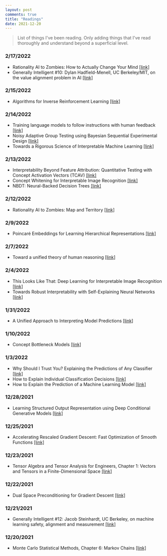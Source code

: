 ```yaml
---
layout: post
comments: true
title: "Readings"
date: 2021-12-20
---
```


> List of things I've been reading. Only adding things that I've read thoroughly and understand beyond a superficial level.

<!--more-->
### 2/17/2022
- Rationality AI to Zombies: How to Actually Change Your Mind [[link]](https://www.lesswrong.com/rationality)
- Generally Intelligent #10: Dylan Hadfield-Menell, UC Berkeley/MIT, on the value alignment problem in AI [[link]](https://generallyintelligent.ai/podcast/2021-05-11-podcast-episode-10-dylan-hadfield-menell/)

### 2/15/2022
- Algorithms for Inverse Reinforcement Learning [[link]](https://ai.stanford.edu/~ang/papers/icml00-irl.pdf)

### 2/14/2022
- Training language models to follow instructions with human feedback [[link]](https://cdn.openai.com/papers/Training_language_models_to_follow_instructions_with_human_feedback.pdf)
- Noisy Adaptive Group Testing using Bayesian Sequential Experimental Design [[link]](https://arxiv.org/abs/2004.12508)
- Towards a Rigorous Science of Interpretable Machine Learning [[link]](https://arxiv.org/abs/1702.08608)

### 2/13/2022
- Interpretability Beyond Feature Attribution: Quantitative Testing with Concept Activation Vectors (TCAV) [[link]](https://arxiv.org/abs/1711.11279)
- Concept Whitening for Interpretable Image Recognition [[link]](https://arxiv.org/abs/2002.01650)
- NBDT: Neural-Backed Decision Trees [[link]](https://arxiv.org/abs/2004.00221)

### 2/12/2022
- Rationality AI to Zombies: Map and Territory [[link]](https://www.lesswrong.com/rationality)

### 2/9/2022
- Poincaré Embeddings for Learning Hierarchical Representations [[link]](https://arxiv.org/abs/1705.08039)

### 2/7/2022
- Toward a unified theory of human reasoning [[link]](https://www.sciencedirect.com/science/article/pii/0160289686900012)

### 2/4/2022
- This Looks Like That: Deep Learning for Interpretable Image Recognition [[link]](https://arxiv.org/abs/1806.10574)
- Towards Robust Interpretability with Self-Explaining Neural Networks [[link]](https://arxiv.org/abs/1806.07538)

### 1/31/2022
- A Unified Approach to Interpreting Model Predictions [[link]](https://arxiv.org/abs/1705.07874)

### 1/10/2022
- Concept Bottleneck Models [[link]](https://arxiv.org/abs/2007.04612)

### 1/3/2022
- Why Should I Trust You? Explaining the Predictions of Any Classifier [[link]](https://arxiv.org/abs/1602.04938)
- How to Explain Individual Classification Decisions [[link]](https://www.jmlr.org/papers/volume11/baehrens10a/baehrens10a.pdf)
- How to Explain the Prediction of a Machine Learning Model [[link]](https://lilianweng.github.io/lil-log/2017/08/01/how-to-explain-the-prediction-of-a-machine-learning-model.html)

### 12/28/2021
- Learning Structured Output Representation using Deep Conditional Generative Models [[link]](https://papers.nips.cc/paper/2015/file/8d55a249e6baa5c06772297520da2051-Paper.pdf)

### 12/25/2021
- Accelerating Rescaled Gradient Descent: Fast Optimization of Smooth Functions [[link]](https://arxiv.org/abs/1902.08825)

### 12/23/2021
- Tensor Algebra and Tensor Analysis for Engineers, Chapter 1: Vectors and Tensors in a Finite-Dimensional Space [[link]](https://link.springer.com/content/pdf/10.1007%2F978-3-319-16342-0.pdf)

### 12/22/2021
- Dual Space Preconditioning for Gradient Descent [[link]](https://arxiv.org/abs/1902.02257v4)

### 12/21/2021
- Generally Intelligent #12: Jacob Steinhardt, UC Berkeley, on machine learning safety, alignment and measurement [[link]](https://generallyintelligent.ai/podcast/2021-06-17-podcast-episode-12-jacob-steinhardt/)

### 12/20/2021
- Monte Carlo Statistical Methods, Chapter 6: Markov Chains [[link]](https://mcube.lab.nycu.edu.tw/~cfung/docs/books/robert2004monte_carlo_statistical_methods.pdf)